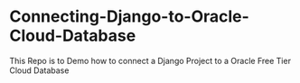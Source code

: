 # Connecting-Django-to-Oracle-Cloud-Database
This Repo is to Demo how to connect a Django Project to a Oracle Free Tier Cloud Database
